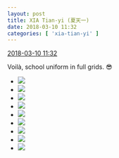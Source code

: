 ```yaml
---
layout: post
title: XIA Tian-yi (夏天一)
date: 2018-03-10 11:32
categories: [ 'xia-tian-yi' ]
---
```


<div class="weibo-info">
  <a href="https://weibo.com/6286030291/G6HR7gcYo">2018-03-10 11:32</a>
</div>

Voilà, school uniform in full grids. 😎

<!-- more -->

<ul class="weibo-pic-list-3">
  <li class="weibo-pic">
    <a href="http://wx2.sinaimg.cn/mw690/006RpxDlgy1fp7k9isvdij31sg2ds1kx.jpg"><img src="http://wx2.sinaimg.cn/thumb150/006RpxDlgy1fp7k9isvdij31sg2ds1kx.jpg"/></a>
  </li>
  <li class="weibo-pic">
    <a href="http://wx4.sinaimg.cn/mw690/006RpxDlgy1fp7k9knm31j31f31w0e84.jpg"><img src="http://wx4.sinaimg.cn/thumb150/006RpxDlgy1fp7k9knm31j31f31w0e84.jpg"/></a>
  </li>
  <li class="weibo-pic">
    <a href="http://wx4.sinaimg.cn/mw690/006RpxDlgy1fp7k9lwodrj31sg2dse56.jpg"><img src="http://wx4.sinaimg.cn/thumb150/006RpxDlgy1fp7k9lwodrj31sg2dse56.jpg"/></a>
  </li>
  <li class="weibo-pic">
    <a href="http://wx4.sinaimg.cn/mw690/006RpxDlgy1fp7k9n2k9hj30rv112hay.jpg"><img src="http://wx4.sinaimg.cn/thumb150/006RpxDlgy1fp7k9n2k9hj30rv112hay.jpg"/></a>
  </li>
  <li class="weibo-pic">
    <a href="http://wx1.sinaimg.cn/mw690/006RpxDlgy1fp7k9gydf6j31sg2dse81.jpg"><img src="http://wx1.sinaimg.cn/thumb150/006RpxDlgy1fp7k9gydf6j31sg2dse81.jpg"/></a>
  </li>
  <li class="weibo-pic">
    <a href="http://wx3.sinaimg.cn/mw690/006RpxDlgy1fp7k9oj01vj31sg2dshdv.jpg"><img src="http://wx3.sinaimg.cn/thumb150/006RpxDlgy1fp7k9oj01vj31sg2dshdv.jpg"/></a>
  </li>
  <li class="weibo-pic">
    <a href="http://wx1.sinaimg.cn/mw690/006RpxDlgy1fp7k9qbtrij31f31w0hdw.jpg"><img src="http://wx1.sinaimg.cn/thumb150/006RpxDlgy1fp7k9qbtrij31f31w0hdw.jpg"/></a>
  </li>
  <li class="weibo-pic">
    <a href="http://wx3.sinaimg.cn/mw690/006RpxDlgy1fp7k9rs51hj31sg2dshdt.jpg"><img src="http://wx3.sinaimg.cn/thumb150/006RpxDlgy1fp7k9rs51hj31sg2dshdt.jpg"/></a>
  </li>
  <li class="weibo-pic">
    <a href="http://wx2.sinaimg.cn/mw690/006RpxDlgy1fp7k9ti9r7j31f31w0b2c.jpg"><img src="http://wx2.sinaimg.cn/thumb150/006RpxDlgy1fp7k9ti9r7j31f31w0b2c.jpg"/></a>
  </li>
</ul>
